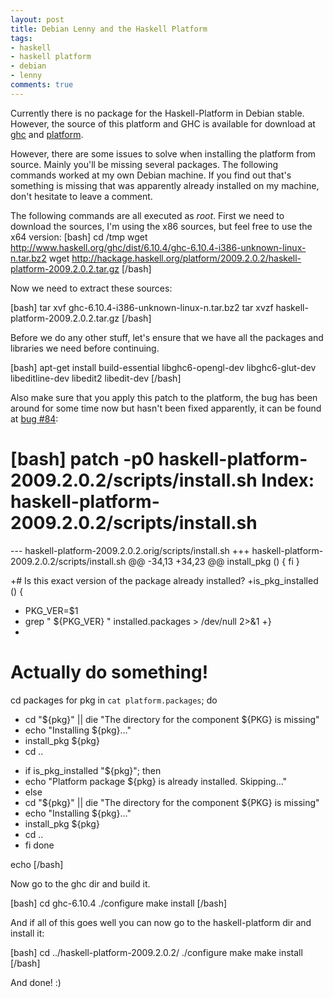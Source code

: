 ```yaml
--- 
layout: post
title: Debian Lenny and the Haskell Platform
tags: 
- haskell
- haskell platform
- debian
- lenny
comments: true
---
```

Currently there is no package for the Haskell-Platform in Debian stable. However, the source of this platform and GHC is available for download at <a href="http://www.haskell.org/ghc/">ghc</a> and <a href="http://www.haskell.org/platform">platform</a>.

However, there are some issues to solve when installing the platform from source. Mainly you'll be missing several packages. The following commands worked at my own Debian machine. If you find out that's something is missing that was apparently already installed on my machine, don't hesitate to leave a comment.

The following commands are all executed as <em>root</em>.
First we need to download the sources, I'm using the x86 sources, but feel free to use the x64 version:
[bash]
cd /tmp
wget http://www.haskell.org/ghc/dist/6.10.4/ghc-6.10.4-i386-unknown-linux-n.tar.bz2
wget http://hackage.haskell.org/platform/2009.2.0.2/haskell-platform-2009.2.0.2.tar.gz
[/bash]

Now we need to extract these sources:

[bash]
tar xvf ghc-6.10.4-i386-unknown-linux-n.tar.bz2
tar xvzf haskell-platform-2009.2.0.2.tar.gz
[/bash]

Before we do any other stuff, let's ensure that we have all the packages and libraries we need before continuing.

[bash]
apt-get install build-essential libghc6-opengl-dev libghc6-glut-dev libeditline-dev libedit2 libedit-dev
[/bash]

Also make sure that you apply this patch to the platform, the bug has been around for some time now but hasn't been fixed apparently, it can be found at <a href="http://trac.haskell.org/haskell-platform/ticket/84">bug #84</a>:

[bash]
patch -p0 haskell-platform-2009.2.0.2/scripts/install.sh
Index: haskell-platform-2009.2.0.2/scripts/install.sh
===================================================================
--- haskell-platform-2009.2.0.2.orig/scripts/install.sh
+++ haskell-platform-2009.2.0.2/scripts/install.sh
@@ -34,13 +34,23 @@ install_pkg () {
   fi
 }
 
+# Is this exact version of the package already installed?
+is_pkg_installed () {
+  PKG_VER=$1
+  grep &quot; ${PKG_VER} &quot; installed.packages &gt; /dev/null 2&gt;&amp;1
+}
+
 # Actually do something!
 cd packages
 for pkg in `cat platform.packages`; do
-  cd &quot;${pkg}&quot; || die &quot;The directory for the component ${PKG} is missing&quot;
-  echo &quot;Installing ${pkg}...&quot;
-  install_pkg ${pkg}
-  cd ..
+  if is_pkg_installed &quot;${pkg}&quot;; then
+    echo &quot;Platform package ${pkg} is already installed. Skipping...&quot;
+  else
+    cd &quot;${pkg}&quot; || die &quot;The directory for the component ${PKG} is missing&quot;
+    echo &quot;Installing ${pkg}...&quot;
+    install_pkg ${pkg}
+    cd ..
+  fi
 done
 
 echo
[/bash]

Now go to the ghc dir and build it.

[bash]
cd ghc-6.10.4
./configure
make install
[/bash]

And if all of this goes well you can now go to the haskell-platform dir and install it:

[bash]
cd ../haskell-platform-2009.2.0.2/
./configure
make
make install
[/bash]

And done! :)
